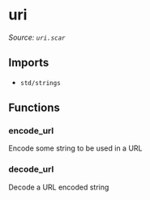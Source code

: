 # uri

*Source: `uri.scar`*

## Imports

- `std/strings`

## Functions

### encode_url

Encode some string to be used in a URL

### decode_url

Decode a URL encoded string

